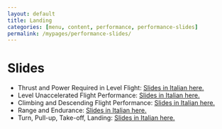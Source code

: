 ```yaml
---
layout: default
title: Landing
categories: [menu, content, performance, performance-slides]
permalink: /mypages/performance-slides/
---
```


# Slides

<p>
<ul>
  <li>Thrust and Power Required in Level Flight: <a href="{{ site.url }}/assets/Polari_Tecniche.pdf">Slides in Italian here.</a></li>
  <li>Level Unaccelerated Flight Performance: <a href="{{ site.url }}/assets/Volo_Livellato.pdf">Slides in Italian here.</a></li>
  <li>Climbing and Descending Flight Performance: <a href="{{ site.url }}/assets/Salita.pdf">Slides in Italian here.</a></li>
  <li>Range and Endurance: <a href="{{ site.url }}/assets/Autonomie.pdf">Slides in Italian here.</a></li>
  <li>Turn, Pull-up, Take-off, Landing: <a href="{{ site.url }}/assets/Virata_Decollo_Atterraggio.pdf">Slides in Italian here.</a></li>
</ul>
</p>
